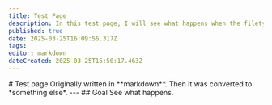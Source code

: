 ```yaml
---
title: Test Page
description: In this test page, I will see what happens when the filetype is converted
published: true
date: 2025-03-25T16:09:56.317Z
tags: 
editor: markdown
dateCreated: 2025-03-25T15:50:17.463Z
---
```


\# Test page Originally written in \*\*markdown\*\*. Then it was converted to \*something else\*. --- ## Goal See what happens.